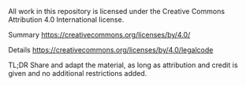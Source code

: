 All work in this repository is licensed under the Creative Commons Attribution 4.0 International license.

Summary
https://creativecommons.org/licenses/by/4.0/

Details
https://creativecommons.org/licenses/by/4.0/legalcode

TL;DR
Share and adapt the material, as long as attribution and credit is given and no additional restrictions added.
